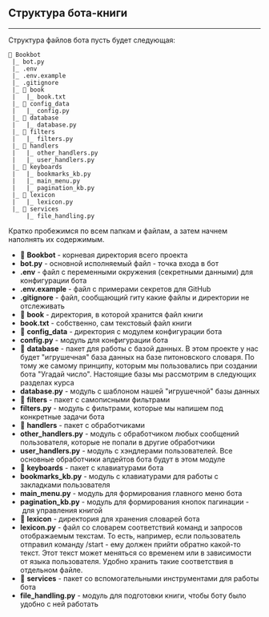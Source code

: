 ## Структура бота-книги
--------------------

Структура файлов бота пусть будет следующая:

    📁 Bookbot
     |_ bot.py
     |_ .env
     |_ .env.example
     |_ .gitignore
     |_ 📁 book
     |   |_ book.txt
     |_ 📁 config_data
     |   |_ config.py
     |_ 📁 database
     |   |_ database.py
     |_ 📁 filters
     |   |_ filters.py
     |_ 📁 handlers
     |   |_ other_handlers.py
     |   |_ user_handlers.py
     |_ 📁 keyboards
     |   |_ bookmarks_kb.py
     |   |_ main_menu.py
     |   |_ pagination_kb.py
     |_ 📁 lexicon
     |   |_ lexicon.py
     |_ 📁 services
         |_ file_handling.py
    

Кратко пробежимся по всем папкам и файлам, а затем начнем наполнять их содержимым.

*   📁 **Bookbot** - корневая директория всего проекта
*   **bot.py** - основной исполняемый файл - точка входа в бот
*   **.env** - файл с переменными окружения (секретными данными) для конфигурации бота
*   **.env.example** - файл с примерами секретов для GitHub
*   **.gitignore** - файл, сообщающий гиту какие файлы и директории не отслеживать
*   📁 **book** - директория, в которой хранится файл книги
*   **book.txt** - собственно, сам текстовый файл книги
*   📁 **config\_data** - директория с модулем конфигурации бота
*   **config.py** - модуль для конфигурации бота
*   📁 **database** - пакет для работы с базой данных. В этом проекте у нас будет "игрушечная" база данных на базе питоновского словаря. По тому же самому принципу, которым мы пользовались при создании бота "Угадай число". Настоящие базы мы рассмотрим в следующих разделах курса
*   **database.py** - модуль с шаблоном нашей "игрушечной" базы данных
*   📁 **filters** - пакет с самописными фильтрами
*   **filters.py** - модуль с фильтрами, которые мы напишем под конкретные задачи бота
*   📁 **handlers** - пакет с обработчиками
*   **other\_handlers.py** - модуль с обработчиком любых сообщений пользователя, которые не попали в другие обработчики
*   **user\_handlers.py** - модуль с хэндлерами пользователей. Все основные обработчики апдейтов бота будут в этом модуле
*   📁 **keyboards** - пакет с клавиатурами бота
*   **bookmarks\_kb.py** - модуль с клавиатурами для работы с закладками пользователя
*   **main\_menu.py** - модуль для формирования главного меню бота
*   **pagination\_kb.py** - модуль для формирования кнопок пагинации - для управления книгой
*   📁 **lexicon** - директория для хранения словарей бота
*   **lexicon.py** - файл со словарем соответствий команд и запросов отображаемым текстам. То есть, например, если пользователь отправил команду /start - ему должен прийти обратно какой-то текст. Этот текст может меняться со временем или в зависимости от языка пользователя. Удобно хранить такие соответствия в отдельном файле.
*   📁 **services** - пакет со вспомогательными инструментами для работы бота
*   **file\_handling.py** - модуль для подготовки книги, чтобы боту было удобно с ней работать